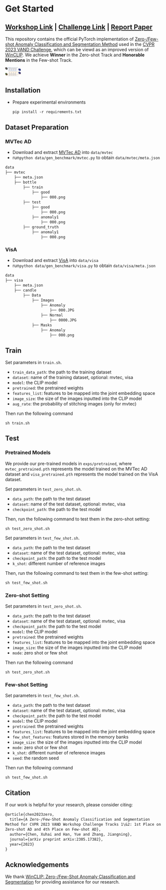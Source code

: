 # Get Started

[Workshop Link](https://sites.google.com/view/vand-cvpr23/home) | [Challenge Link](https://sites.google.com/view/vand-cvpr23/challenge?authuser=0) | [Report Paper](https://arxiv.org/abs/2305.17382)
---

This repository contains the official PyTorch implementation of [Zero-/Few-shot Anomaly Classification and Segmentation Method](https://arxiv.org/abs/2305.17382) used in the [CVPR 2023 VAND Challenge](https://sites.google.com/view/vand-cvpr23/challenge?authuser=0), which can be viewd as an improved version of [WinCLIP](https://arxiv.org/abs/2303.14814). We achieve **Winner** in the Zero-shot Track and **Honorable Mentions** in the Few-shot Track.

<img src="illustration/main.png" alt="Model Structure" style="max-width: 50px; height: auto;">

## Installation

- Prepare experimental environments

  ```shell
  pip install -r requirements.txt
  ```
  
## Dataset Preparation 
### MVTec AD
- Download and extract [MVTec AD](https://www.mvtec.com/company/research/datasets/mvtec-ad) into `data/mvtec`
- run`python data/gen_benchmark/mvtec.py` to obtain `data/mvtec/meta.json`
```
data
├── mvtec
    ├── meta.json
    ├── bottle
        ├── train
            ├── good
                ├── 000.png
        ├── test
            ├── good
                ├── 000.png
            ├── anomaly1
                ├── 000.png
        ├── ground_truth
            ├── anomaly1
                ├── 000.png
```

### VisA
- Download and extract [VisA](https://amazon-visual-anomaly.s3.us-west-2.amazonaws.com/VisA_20220922.tar) into `data/visa`
- run`python data/gen_benchmark/visa.py` to obtain `data/visa/meta.json`
```
data
├── visa
    ├── meta.json
    ├── candle
        ├── Data
            ├── Images
                ├── Anomaly
                    ├── 000.JPG
                ├── Normal
                    ├── 0000.JPG
            ├── Masks
                ├── Anomaly
                    ├── 000.png
```

## Train
Set parameters in `train.sh`.
- `train_data_path`: the path to the training dataset
- `dataset`: name of the training dataset, optional: mvtec, visa
- `model`: the CLIP model
- `pretrained`: the pretrained weights
- `features_list`: features to be mapped into the joint embedding space
- `image_size`: the size of the images inputted into the CLIP model
- `aug_rate`: the probability of stitching images (only for mvtec)

Then run the following command
  ```shell
  sh train.sh
  ```

## Test
### Pretrained Models
We provide our pre-trained models in `exps/pretrained`, where `mvtec_pretrained.pth` represents the model trained on the MVTec AD dataset and `visa_pretrained.pth` represents the model trained on the VisA dataset.

Set parameters in `test_zero_shot.sh`.
- `data_path`: the path to the test dataset
- `dataset`: name of the test dataset, optional: mvtec, visa
- `checkpoint_path`: the path to the test model

Then, run the following command to test them in the zero-shot setting:
  ```shell
  sh test_zero_shot.sh
  ```
  
Set parameters in `test_few_shot.sh`.
- `data_path`: the path to the test dataset
- `dataset`: name of the test dataset, optional: mvtec, visa
- `checkpoint_path`: the path to the test model
- `k_shot`: different number of reference images

Then, run the following command to test them in the few-shot setting:
  ```shell
  sh test_few_shot.sh
  ```

### Zero-shot Setting
Set parameters in `test_zero_shot.sh`.
- `data_path`: the path to the test dataset
- `dataset`: name of the test dataset, optional: mvtec, visa
- `checkpoint_path`: the path to the test model
- `model`: the CLIP model
- `pretrained`: the pretrained weights
- `features_list`: features to be mapped into the joint embedding space
- `image_size`: the size of the images inputted into the CLIP model
- `mode`: zero shot or few shot

Then run the following command
  ```shell
  sh test_zero_shot.sh
  ```

### Few-shot Setting
Set parameters in `test_few_shot.sh`.
- `data_path`: the path to the test dataset
- `dataset`: name of the test dataset, optional: mvtec, visa
- `checkpoint_path`: the path to the test model
- `model`: the CLIP model
- `pretrained`: the pretrained weights
- `features_list`: features to be mapped into the joint embedding space
- `few_shot_features`: features stored in the memory banks
- `image_size`: the size of the images inputted into the CLIP model
- `mode`: zero shot or few shot
- `k_shot`: different number of reference images
- `seed`: the random seed

Then run the following command
  ```shell
  sh test_few_shot.sh
  ```

## Citation
If our work is helpful for your research, please consider citing:

```
@article{chen2023zero,
  title={A Zero-/Few-Shot Anomaly Classification and Segmentation Method for CVPR 2023 VAND Workshop Challenge Tracks 1\&2: 1st Place on Zero-shot AD and 4th Place on Few-shot AD},
  author={Chen, Xuhai and Han, Yue and Zhang, Jiangning},
  journal={arXiv preprint arXiv:2305.17382},
  year={2023}
}
```

## Acknowledgements
We thank [WinCLIP: Zero-/Few-Shot Anomaly Classification and Segmentation](https://arxiv.org/abs/2303.14814) for providing assistance for our research.

